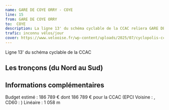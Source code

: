 ```yaml
---
name: GARE DE COYE ORRY - COYE
line: 15
from: GARE DE COYE ORRY 
to:  COYE 
description: La ligne 13' du schéma cyclable de la CCAC reliera GARE DE COYE ORRY  à COYE 
trafic: inconnu vélos/jour
cover: https://www.velooise.fr/wp-content/uploads/2025/07/cyclopolis-ccac-13'.jpg
---
```

Ligne 13' du schéma cyclable de la CCAC  
## Les tronçons (du Nord au Sud)

## Informations complémentaires

Budget estimé : 186 789 € dont 186 789 € pour la CCAC (EPCI Voisine : , CD60 : )
Linéaire : 1 058 m

